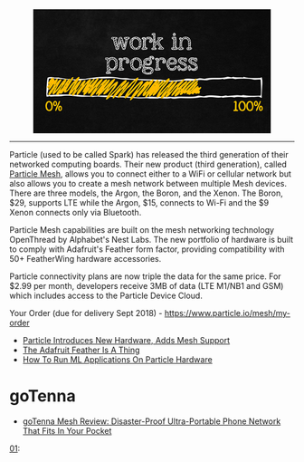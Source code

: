 <!--
Maintainer:   jeffskinnerbox@yahoo.com / www.jeffskinnerbox.me
Version:      0.0.0
-->


<div align="center">
<img src="https://raw.githubusercontent.com/jeffskinnerbox/blog/main/content/images/banners-bkgrds/work-in-progress.jpg" title="These materials require additional work and are not ready for general use." align="center" width=420px height=219px>
</div>


-----



Particle (used to be called Spark) has released the third generation of their networked computing boards.
Their new product (third generation), called [Particle Mesh][01],
allows you to connect either to a WiFi or cellular network
but also allows you to create a mesh network between multiple Mesh devices.
There are three models, the Argon, the Boron, and the Xenon.
The Boron, $29, supports LTE while the Argon, $15, connects to Wi-Fi and the $9 Xenon connects only via Bluetooth.

Particle Mesh capabilities are built on the mesh networking technology OpenThread by Alphabet's Nest Labs.
The new portfolio of hardware is built to comply with Adafruit's Feather form factor,
providing compatibility with 50+ FeatherWing hardware accessories.

Particle connectivity plans are now triple the data for the same price.
For $2.99 per month,
developers receive 3MB of data (LTE M1/NB1 and GSM) which includes access to the Particle Device Cloud.

Your Order (due for delivery Sept 2018) - https://www.particle.io/mesh/my-order

* [Particle Introduces New Hardware, Adds Mesh Support](https://hackaday.com/2018/02/13/particle-introduces-new-hardware-adds-mesh-support/)
* [The Adafruit Feather Is A Thing](https://hackaday.com/2018/05/06/the-adafruit-feather-is-a-thing/)
* [How To Run ML Applications On Particle Hardware](https://hackaday.com/2019/11/26/how-to-run-ml-applications-on-particle-hardware/)

# goTenna
* [goTenna Mesh Review: Disaster-Proof Ultra-Portable Phone Network That Fits In Your Pocket](http://travelwithbender.com/product-reviews/gotenna-mesh-review)


[01]:https://www.particle.io/mesh/
[01]:
[01]:
[01]:
[01]:
[01]:
[01]:
[01]:
[01]:
[01]:
